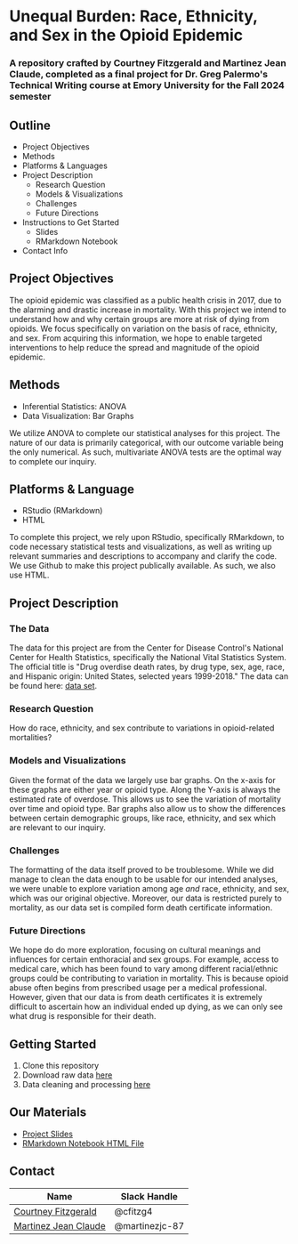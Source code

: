 # Unequal Burden: Race, Ethnicity, and Sex in the Opioid Epidemic
### A repository crafted by Courtney Fitzgerald and Martinez Jean Claude, completed as a final project for Dr. Greg Palermo's Technical Writing course at Emory University for the Fall 2024 semester

## Outline
  - Project Objectives
  - Methods
  - Platforms & Languages
  - Project Description
    - Research Question
    - Models & Visualizations
    - Challenges
    - Future Directions 
  - Instructions to Get Started
    - Slides
    - RMarkdown Notebook
  - Contact Info
    
## Project Objectives
The opioid epidemic was classified as a public health crisis in 2017, due to the alarming and drastic increase in mortality. With this project we intend to understand how and why certain groups are more at risk of dying from opioids. We focus specifically on variation on the basis of race, ethnicity, and sex. From acquiring this information, we hope to enable targeted interventions to help reduce the spread and magnitude of the opioid epidemic. 

## Methods
- Inferential Statistics: ANOVA
- Data Visualization: Bar Graphs
  
We utilize ANOVA to complete our statistical analyses for this project. The nature of our data is primarily categorical, with our outcome variable being the only numerical. As such, multivariate ANOVA tests are the optimal way to complete our inquiry. 

## Platforms & Language
- RStudio (RMarkdown)
- HTML
  
To complete this project, we rely upon RStudio, specifically RMarkdown, to code necessary statistical tests and visualizations, as well as writing up relevant summaries and descriptions to accompany and clarify the code. We use Github to make this project publically available. As such, we also use HTML. 


## Project Description 
### The Data
The data for this project are from the Center for Disease Control's National Center for Health Statistics, specifically the National Vital Statistics System. The official title is "Drug overdise death rates, by drug type, sex, age, race, and Hispanic origin: United States, selected years 1999-2018." The data can be found here: [data set](https://data.cdc.gov/NCHS/Drug-overdose-death-rates-by-drug-type-sex-age-rac/95ax-ymtc/about_data).

### Research Question
How do race, ethnicity, and sex contribute to variations in opioid-related mortalities?

### Models and Visualizations 
Given the format of the data we largely use bar graphs. On the x-axis for these graphs are either year or opioid type. Along the Y-axis is always the estimated rate of overdose. This allows us to see the variation of mortality over time and opioid type. Bar graphs also allow us to show the differences between certain demographic groups, like race, ethnicity, and sex which are relevant to our inquiry. 

### Challenges
The formatting of the data itself proved to be troublesome. While we did manage to clean the data enough to be usable for our intended analyses, we were unable to explore variation among age *and* race, ethnicity, and sex, which was our original objective. Moreover, our data is restricted purely to mortality, as our data set is compiled form death certificate information. 

### Future Directions 
We hope do do more exploration, focusing on cultural meanings and influences for certain enthoracial and sex groups. For example, access to medical care, which has been found to vary among different racial/ethnic groups could be contributing to variation in mortality. This is because opioid abuse often begins from prescribed usage per a medical professional. However, given that our data is from death certificates it is extremely difficult to ascertain how an individual ended up dying, as we can only see what drug is responsible for their death.  

## Getting Started 
1. Clone this repository
2. Download raw data [here](https://github.com/cfitzg4/Draft-QTM302W/blob/main/drug_data.csv)
3. Data cleaning and processing [here](https://github.com/cfitzg4/Draft-QTM302W/blob/main/Shared%20Analysis.Rmd)

## Our Materials
- [Project Slides](https://www.canva.com/design/DAGWwgKsRU0/UEzbEKhLenYhkhpB-mLa6g/edit?utm_content=DAGWwgKsRU0&utm_campaign=designshare&utm_medium=link2&utm_source=sharebutton)
- [RMarkdown Notebook HTML File]()

## Contact
|Name     |  Slack Handle   | 
|---------|-----------------|
|[Courtney Fitzgerald](https://github.com/[cfitzg4])| @cfitzg4        |
|[Martinez Jean Claude](https://github.com/[martinezjc-87]) | @martinezjc-87    |
